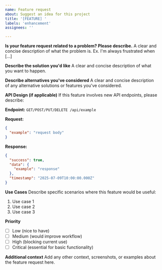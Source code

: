 ```yaml
---
name: Feature request
about: Suggest an idea for this project
title: '[FEATURE] '
labels: 'enhancement'
assignees: ''

---
```


**Is your feature request related to a problem? Please describe.**
A clear and concise description of what the problem is. Ex. I'm always frustrated when [...]

**Describe the solution you'd like**
A clear and concise description of what you want to happen.

**Describe alternatives you've considered**
A clear and concise description of any alternative solutions or features you've considered.

**API Design (if applicable)**
If this feature involves new API endpoints, please describe:

**Endpoint:** `GET/POST/PUT/DELETE /api/example`

**Request:**
```json
{
  "example": "request body"
}
```

**Response:**
```json
{
  "success": true,
  "data": {
    "example": "response"
  },
  "timestamp": "2025-07-09T10:00:00.000Z"
}
```

**Use Cases**
Describe specific scenarios where this feature would be useful:
1. Use case 1
2. Use case 2
3. Use case 3

**Priority**
- [ ] Low (nice to have)
- [ ] Medium (would improve workflow)
- [ ] High (blocking current use)
- [ ] Critical (essential for basic functionality)

**Additional context**
Add any other context, screenshots, or examples about the feature request here.
